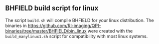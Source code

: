 ## BHFIELD build script for linux
The script ``build.sh`` will compile BHFIELD for your linux distribution. The binaries in https://github.com/RI-imaging/QPI-binaries/tree/master/BHFIELD/bin_linux were created with the ``build_manylinux1.sh`` script for compatibility with most linux systems.
